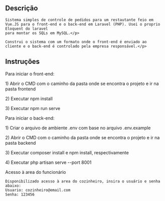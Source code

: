 ## Descrição

    Sistema simples de controle de pedidos para um restautante feio em Vue.JS para o front-end e o back-end em Laravel (PHP). Usei o proprio Eloquent do laravel 
    para montar os SQLs em MySQL.</p>

    Construi o sistema com um formato onde o front-end é enviado ao cliente e o back-end é controlado pela empresa responsável.</p>

## Instruções

<p>Para iniciar o front-end:</p>
    	<p>1) Abrir o CMD com o caminho da pasta onde se encontra o projeto e ir na pasta frontend</p>
    	<p>2) Executar npm install</p>
    	<p>3) Executar npm run serve</p>
<p>Para iniciar o back-end:</p>
    	<p>1) Criar o arquivo de ambiente .env com base no arquivo .env.example</p>
   	<p>2) Abrir o CMD com o caminho da pasta onde se encontra o projeto e ir na pasta backend</p>
    	<p>3) Executar composer install e npm install, respectivamente</p>
    	<p>4) Executar php artisan serve --port 8001</p

## Acesso à area do funcionário
	
	Disponibilizado acesso à area do cozinheiro, insira o usuário e senha abaixo:
	Usuario: cozinheiro@email.com
	Senha: 123456
